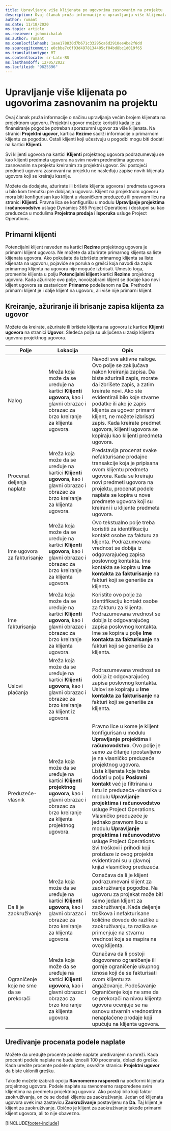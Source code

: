 ```yaml
---
title: Upravljanje više klijenata po ugovorima zasnovanim na projektu
description: Ovaj članak pruža informacije o upravljanju više klijenata po ugovoru zasnovanom na projektu.
author: rumant
ms.date: 11/18/2020
ms.topic: article
ms.reviewer: johnmichalak
ms.author: rumant
ms.openlocfilehash: 1aae178830d7b671c33295ca6d2910ee4be2f8dd
ms.sourcegitcommit: e0cbbe7c6f03d4978134405cf04bd8bc1d019f65
ms.translationtype: MT
ms.contentlocale: sr-Latn-RS
ms.lasthandoff: 12/05/2022
ms.locfileid: "9825396"
---
```

# <a name="manage-multiple-customers-on-project-based-contracts"></a>Upravljanje više klijenata po ugovorima zasnovanim na projektu

Ovaj članak pruža informacije o načinu upravljanja većim brojem klijenata na projektnom ugovoru. Projektni ugovor možete koristiti kada je za finansiranje pogodbe potreban sporazumni ugovor za više klijenata. Na stranici **Projektni ugovor**, kartica **Rezime** sadrži informacije o primarnom klijentu za pogodbu. Ostali klijenti koji učestvuju u pogodbi mogu biti dodati na kartici **Klijenti**.

Svi klijenti ugovora na kartici **Klijenti** projektnog ugovora podrazumevaju se kao klijenti predmeta ugovora na svim novim predmetima ugovora zasnovanim na projektu kreiranim za projektni ugovor. Svi postojeći predmeti ugovora zasnovani na projektu ne nasleđuju zapise novih klijenata ugovora koji se kreiraju kasnije.

Možete da dodajete, ažurirate ili brišete klijente ugovora i predmeta ugovora u bilo kom trenutku pre dobijanja ugovora. Klijent na projektnom ugovoru mora biti konfigurisan kao klijent u vlasničkom preduzeću ili pravnom licu na stranici **Klijenti**. Pravna lica se konfigurišu u modulu **Upravljanje projektima i računovodstvo** usluge Dynamics 365 Project Operations i dostupni su kao preduzeća u modulima **Projektna prodaja** i **Isporuka** usluge Project Operations.

## <a name="primary-customers"></a>Primarni klijenti

Potencijalni klijent naveden na kartici **Rezime** projektnog ugovora je primarni klijent ugovora. Ne možete da ažurirate primarnog klijenta sa liste klijenata ugovora. Ako pokušate da izbrišete primarnog klijenta sa liste klijenata na ugovoru, pojaviće se poruka o grešci koja navodi da zapis primarnog klijenta na ugovoru nije moguće izbrisati. Umesto toga, promenite klijenta u polju **Potencijalni klijent** kartici **Rezime** projektnog ugovora. Kada ažurirate ovo polje, novoizabrani klijent se dodaje kao novi klijent ugovora sa zastavicom **Primarno** podešenom na **Da**. Prethodni primarni klijent je i dalje klijent na ugovoru, ali više nije primarni klijent.

## <a name="create-update-or-delete-a-contract-customer-record"></a>Kreiranje, ažuriranje ili brisanje zapisa klijenta za ugovor

Možete da kreirate, ažurirate ili brišete klijenta na ugovoru iz kartice **Klijenti ugovora** na stranici **Ugovor**. Sledeća polja su uključena u zasip klijenta ugovora projektnog ugovora.

| **Polje** | **Lokacija** | **Opis** | 
| --- | --- | --- | 
| Nalog | Mreža koja može da se uređuje na kartici **Klijenti ugovora**, kao i glavni obrazac i obrazac za brzo kreiranje za klijenta ugovora. | Navodi sve aktivne naloge. Ovo polje se zaključava nakon kreiranja zapisa. Da biste ažurirali zapis, morate da izbrišete zapis, a zatim kreirate novi. Ako ste evidentirali bilo koje stvarne podatke ili ako je zapis klijenta za ugovor primarni klijent, ne možete izbrisati zapis. Kada kreirate predmet ugovora, klijenti ugovora se kopiraju kao klijenti predmeta ugovora. |
| Procenat deljenja naplate | Mreža koja može da se uređuje na kartici **Klijenti ugovora**, kao i glavni obrazac i obrazac za brzo kreiranje za klijenta ugovora. | Predstavlja procenat svake nefakturisane prodajne transakcije koja je pripisana ovom klijentu predmeta ugovora. Kada se kreiraju novi predmeti ugovora na projektu, procenat podele naplate se kopira u nove predmete ugovora koji su kreirani i u klijente predmeta ugovora. |
| Ime ugovora za fakturisanje | Mreža koja može da se uređuje na kartici **Klijenti ugovora**, kao i glavni obrazac i obrazac za brzo kreiranje za klijenta ugovora. | Ovo tekstualno polje treba koristiti za identifikaciju kontakt osobe za fakturu za klijenta. Podrazumevana vrednost se dobija iz odgovarajućeg zapisa poslovnog kontakta. Ime kontakta se kopira u **Ime kontakta za fakturisanje** na fakturi koji se generiše za klijenta. |
| Ime fakturisanja | Mreža koja može da se uređuje na kartici **Klijenti ugovora**, kao i glavni obrazac i obrazac za brzo kreiranje za klijenta ugovora. | Koristite ovo polje za identifikaciju kontakt osobe za fakturu za klijenta. Podrazumevana vrednost se dobija iz odgovarajućeg zapisa poslovnog kontakta. Ime se kopira u polje **Ime kontakta za fakturisanje** na fakturi koji se generiše za klijenta. |
| Uslovi plaćanja | Mreža koja može da se uređuje na kartici **Klijenti ugovora**, kao i glavni obrazac i obrazac za brzo kreiranje za klijent iz ugovora. | Podrazumevana vrednost se dobija iz odgovarajućeg zapisa poslovnog kontakta. Uslovi se kopiraju u **Ime kontakta za fakturisanje** na fakturi koji se generiše za klijenta. |
| Preduzeće-vlasnik | Mreža koja može da se uređuje na kartici **Klijenti projektnog ugovora**, kao i glavni obrazac i obrazac za brzo kreiranje za klijenta projektnog ugovora. | Pravno lice u kome je klijent konfigurisan u modulu **Upravljanje projektima i računovodstvo**. Ovo polje je samo za čitanje i postavljeno je na vlasničko preduzeće projektnog ugovora.</br>Lista klijenata koje treba dodati u polju **Poslovni kontakt** već je filtrirana u listu iz preduzeća-vlasnika u modulu **Upravljanje projektima i računovodstvo** usluge Project Operations. Vlasničko preduzeće je jednako pravnom licu u modulu **Upravljanje projektima i računovodstvo** usluge Project Operations. Svi troškovi i prihodi koji proizlaze iz ovog projekta evidentirani su u glavnoj knjizi vlasničkog preduzeća. |
| Da li je zaokruživanje | Mreža koja može da se uređuje na kartici **Klijenti ugovora**, kao i glavni obrazac i obrazac za brzo kreiranje za klijenta ugovora. | Označava da li je klijent podrazumevani klijent za zaokruživanje pogodbe. Na ugovoru za projekat može biti samo jedan klijent za zaokruživanje. Kada deljenje troškova i nefakturisane količine dovede do razlike u zaokruživanju, ta razlika se primenjuje na stvarnu vrednost koja se mapira na ovog klijenta. |
| Ograničenje koje ne sme da se prekorači | Mreža koja može da se uređuje na kartici **Klijenti ugovora**, kao i glavni obrazac i obrazac za brzo kreiranje za klijenta ugovora. | Označava da li postoji dogovoreno ograničenje ili gornje ograničenje ukupnog iznosa koji će se fakturisati ovom klijentu za angažovanje. Podešavanje Ograničenje koje ne sme da se prekorači na nivou klijenta ugovora ocenjuje se na osnovu stvarnih vrednostima nenaplaćene prodaje koji upućuju na klijenta ugovora. |

## <a name="edit-billing-split-percentages"></a>Uređivanje procenata podele naplate

Možete da uređujte procente podele naplate uređivanjem na mreži. Kada procenti podele naplate ne budu iznosili 100 procenata, dolazi do greške. Kada uredite procente podele naplate, osvežite stranicu **Projektni ugovor** da biste uklonili grešku.

Takođe možete izabrati opciju **Ravnomerno rasporedi** na podformi klijenata projektnog ugovora. Podele naplate su ravnomerno raspoređene svim klijentima na predmetu projektnog ugovora. Ako postoji bilo koji faktor zaokruživanja, on će se dodati klijentu za zaokruživanje. Jedan od klijenata ugovora uvek ima zastavicu **Zaokruživanje** postavljenu na **Da**. Taj klijent je klijent za zaokruživanje. Obično je klijent za zaokruživanje takođe primarni klijent ugovora, ali to nije obavezno.


[!INCLUDE[footer-include](../includes/footer-banner.md)]
